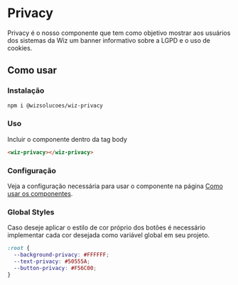 # Privacy

Privacy é o nosso componente que tem como objetivo mostrar aos usuários dos sistemas da Wiz um banner informativo sobre a LGPD e o uso de cookies.

## Como usar
### Instalação
```bash
npm i @wizsolucoes/wiz-privacy
```

### Uso

Incluir o componente dentro da tag body
```html
<wiz-privacy></wiz-privacy>

```

### Configuração
Veja a configuração necessária para usar o componente na página [Como usar os componentes](https://github.com/wizsolucoes/syz/blob/master/docs/HOW_TO_USE.md).


### Global Styles

Caso deseje aplicar o estilo de cor próprio dos botões é necessário implementar cada cor desejada como variável global em seu projeto.

```css
:root {
  --background-privacy: #FFFFFF;
  --text-privacy: #50555A;
  --button-privacy: #F56C00;
}
```

